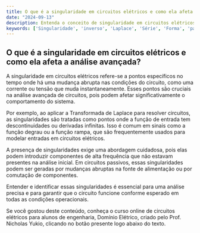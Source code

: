 ```yaml
---
title: O que é a singularidade em circuitos elétricos e como ela afeta a análise avançada?
date: "2024-09-13"
description: Entenda o conceito de singularidade em circuitos elétricos e sua importância na análise avançada de circuitos.
keywords: ['Singularidade', 'inverso', 'Laplace', 'Série', 'Forma', 'passivo', 'Rampa']
---
```


## O que é a singularidade em circuitos elétricos e como ela afeta a análise avançada?

A singularidade em circuitos elétricos refere-se a pontos específicos no tempo onde há uma mudança abrupta nas condições do circuito, como uma corrente ou tensão que muda instantaneamente. Esses pontos são cruciais na análise avançada de circuitos, pois podem afetar significativamente o comportamento do sistema.

Por exemplo, ao aplicar a Transformada de Laplace para resolver circuitos, as singularidades são tratadas como pontos onde a função de entrada tem descontinuidades ou derivadas infinitas. Isso é comum em sinais como a função degrau ou a função rampa, que são frequentemente usados para modelar entradas em circuitos elétricos.

A presença de singularidades exige uma abordagem cuidadosa, pois elas podem introduzir componentes de alta frequência que não estavam presentes na análise inicial. Em circuitos passivos, essas singularidades podem ser geradas por mudanças abruptas na fonte de alimentação ou por comutação de componentes.

Entender e identificar essas singularidades é essencial para uma análise precisa e para garantir que o circuito funcione conforme esperado em todas as condições operacionais.

Se você gostou deste conteúdo, conheça o curso online de circuitos elétricos para alunos de engenharia, Domínio Elétrico, criado pelo Prof. Nicholas Yukio, clicando no botão presente logo abaixo do texto.